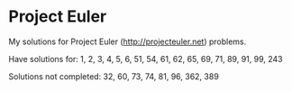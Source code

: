 # Project Euler #

My solutions for Project Euler (http://projecteuler.net) problems.

Have solutions for: 1, 2, 3, 4, 5, 6, 51, 54, 61, 62, 65, 69, 71, 89, 91, 99, 243

Solutions not completed: 32, 60, 73, 74, 81, 96, 362, 389
